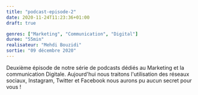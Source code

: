 ```yaml
---
title: "podcast-episode-2"
date: 2020-11-24T11:23:36+01:00
draft: true

genres: ["Marketing", "Communication", "Digital"]
duree: "55min"
realisateur: "Mehdi Bouzidi"
sortie: "09 décembre 2020"
---
```


Deuxième épisode de notre série de podcasts dédiés au Marketing et la communication Digitale. Aujourd'hui nous traitons l'utilisation des réseaux sociaux, Instagram, Twitter et Facebook nous aurons pu aucun secret pour vous !
